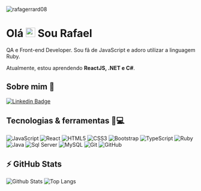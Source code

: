 <p align="left"><img src="https://komarev.com/ghpvc/?username=rafagerrard08" alt="rafagerrard08" /></p> 



<h1 align = "justify"> Olá <img src="https://media.giphy.com/media/hvRJCLFzcasrR4ia7z/giphy.gif" width="25px"> Sou Rafael</h1>
<p align = "justify"> QA e Front-end Developer. Sou fã de JavaScript e adoro utilizar a linguagem Ruby.</p> 



Atualmente, estou aprendendo **ReactJS, .NET e C#**.

## Sobre mim  👋
[![Linkedin Badge](https://img.shields.io/badge/-rafaelferraz-blue?style=flat-square&logo=Linkedin&logoColor=white&link=https://www.linkedin.com/in/rafael-ferraz-cardoso-miranda-6003047a/)](https://www.linkedin.com/in/rafael-ferraz-cardoso-miranda-6003047a/)

##  Tecnologias & ferramentas 🚀💻

![JavaScript](https://img.shields.io/badge/-JavaScript-black?style=flat-square&logo=javascript)
![React](https://img.shields.io/badge/-React-black?style=flat-square&logo=react)
![HTML5](https://img.shields.io/badge/-HTML5-E34F26?style=flat-square&logo=html5&logoColor=white)
![CSS3](https://img.shields.io/badge/-CSS3-1572B6?style=flat-square&logo=css3)
![Bootstrap](https://img.shields.io/badge/-Bootstrap-563D7C?style=flat-square&logo=bootstrap)
![TypeScript](https://img.shields.io/badge/-TypeScript-007ACC?style=flat-square&logo=typescript)
![Ruby](https://img.shields.io/badge/Ruby-CC342D?style=for-the-square&logo=ruby)
![Java](https://img.shields.io/badge/Java-ED8B00?style=for-the-square&logo=java)
![Sql Server](https://img.shields.io/badge/Microsoft%20SQL%20Sever-CC2927?style=flat-square&logo==microsoft)
![MySQL](https://img.shields.io/badge/-MySQL-black?style=flat-square&logo=mysql)
![Git](https://img.shields.io/badge/-Git-black?style=flat-square&logo=git)
![GitHub](https://img.shields.io/badge/-GitHub-181717?style=flat-square&logo=github)

## ⚡ GitHub Stats

![Github Stats](https://github-readme-stats.vercel.app/api?username=rafagerrard08&show_icons=true&count_private=true&show_icons=true&include_all_commits=true)
![Top Langs](https://github-readme-stats.vercel.app/api/top-langs/?username=rafagerrard08&hide=TeX&layout=compact)




